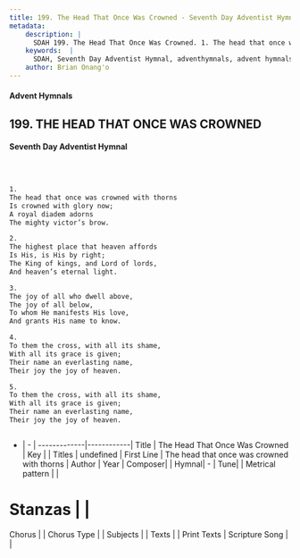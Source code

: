 ```yaml
---
title: 199. The Head That Once Was Crowned - Seventh Day Adventist Hymnal
metadata:
    description: |
      SDAH 199. The Head That Once Was Crowned. 1. The head that once was crowned with thorns Is crowned with glory now; A royal diadem adorns The mighty victor’s brow.
    keywords:  |
      SDAH, Seventh Day Adventist Hymnal, adventhymnals, advent hymnals, The Head That Once Was Crowned, The head that once was crowned with thorns 
    author: Brian Onang'o
---
```


#### Advent Hymnals
## 199. THE HEAD THAT ONCE WAS CROWNED
#### Seventh Day Adventist Hymnal

```txt



1.
The head that once was crowned with thorns
Is crowned with glory now;
A royal diadem adorns
The mighty victor’s brow.

2.
The highest place that heaven affords
Is His, is His by right;
The King of kings, and Lord of lords,
And heaven’s eternal light.

3.
The joy of all who dwell above,
The joy of all below,
To whom He manifests His love,
And grants His name to know.

4.
To them the cross, with all its shame,
With all its grace is given;
Their name an everlasting name,
Their joy the joy of heaven.

5.
To them the cross, with all its shame,
With all its grace is given;
Their name an everlasting name,
Their joy the joy of heaven.



```

- |   -  |
-------------|------------|
Title | The Head That Once Was Crowned |
Key |  |
Titles | undefined |
First Line | The head that once was crowned with thorns |
Author | 
Year | 
Composer|  |
Hymnal|  - |
Tune|  |
Metrical pattern | |
# Stanzas |  |
Chorus |  |
Chorus Type |  |
Subjects |  |
Texts |  |
Print Texts | 
Scripture Song |  |
  
